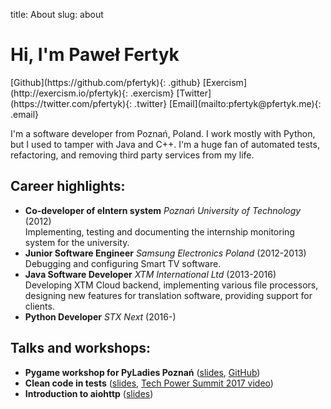 title: About
slug: about

# Hi, I'm Paweł Fertyk

<div class="photo"></div>
<div class="social-links" markdown="1">
[Github](https://github.com/pfertyk){: .github}
[Exercism](http://exercism.io/pfertyk){: .exercism}
[Twitter](https://twitter.com/pfertyk){: .twitter}
[Email](mailto:pfertyk@pfertyk.me){: .email}
</div>

I'm a software developer from Poznań, Poland.
I work mostly with Python, but I used to tamper with Java and C++.
I'm a huge fan of automated tests, refactoring, and removing third party
services from my life.

## Career highlights:
* **Co-developer of eIntern system** *Poznań University of Technology* (2012)  
 Implementing, testing and documenting the internship monitoring system for the university.
* **Junior Software Engineer** *Samsung Electronics Poland* (2012-2013)  
 Debugging and configuring Smart TV software.
* **Java Software Developer** *XTM International Ltd* (2013-2016)  
 Developing XTM Cloud backend, implementing various file processors, designing new features for translation software, providing support for clients.
* **Python Developer** *STX Next* (2016-)  

## Talks and workshops:

* **Pygame workshop for PyLadies Poznań** ([slides](http://pyladies-pygame.pfertyk.me), [GitHub](https://github.com/pfertyk/workshop-pyladies-pygame))
* **Clean code in tests** ([slides](http://summit-clean-tests.pfertyk.me), [Tech Power Summit 2017 video](https://www.youtube.com/watch?v=SFDqVP7iP6k&index=8&list=PLwXxS6lAcQUNMUGloNZmlB1dbE95XhQDs))
* **Introduction to aiohttp** ([slides](http://aiohttp.pfertyk.me))
